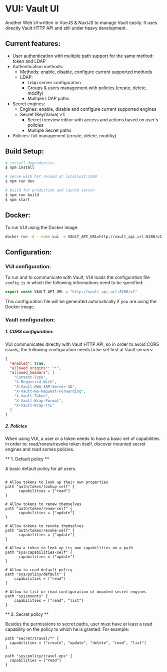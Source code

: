 # VUI: Vault UI
Another Web UI written in VueJS & NuxtJS to manage Vault easily. It uses directly Vault HTTP API and still under heavy development.


## Current features:
- User authentication with multiple path support for the same method: token and LDAP
- Authentication methods:
  - Methods: enable, disable, configure current supported methods
  - LDAP:
    - Ldap server configuration
    - Groups & users management with policies (create, delete, modify)
    - Multiple LDAP paths
- Secret engines:
  - Engines: enable, disable and configure current supported engines
  - Secret (Key/Value) v1:
    - Secret treeview editor with access and actions based on user's policies
    - Multiple Secret paths
- Policies: full management (create, delete, modifiy)

## Build Setup:

``` bash
# install dependencies
$ npm install

# serve with hot reload at localhost:3000
$ npm run dev

# build for production and launch server
$ npm run build
$ npm start

```

## Docker:

To run VUI using the Docker image:

```bash
docker run -d --name vui -e VAULT_API_URL=http://vault_api_url:8200/v1 -p 4000:3000 uthng/vui:0.2.0
```

## Configuration:

### VUI configuration:

To run and to communicate with Vault, VUI loads the configuration file `config.js` in which the following informations need to be specified:

```javascript
export const VAULT_API_URL = "http://vault_api_url:8200/v1"
```

This configuration file will be generated automatically if you are using the Docker image.

### Vault configuration:

##### 1. CORS configuration:

VUI communicates directly with Vault HTTP API, so in order to avoid CORS issues, the following configuration needs to be set first at Vault servers:

```json
{
  "enabled": true,
  "allowed_origins": "*",
  "allowed_headers": [
    "Content-Type",
    "X-Requested-With",
    "X-Vault-AWS-IAM-Server-ID",
    "X-Vault-No-Request-Forwarding",
    "X-Vault-Token",
    "X-Vault-Wrap-Format",
    "X-Vault-Wrap-TTL"
  ]
}

```

##### 2. Policies

When using VUI, a user or a token needs to have a basic set of capabilities in order to: read/renew/revoke token itself, discover mounted secret engines and read somes policies.

  ** 1. Default policy **

A basic default policy for all users.

```hcl

# Allow tokens to look up their own properties
path "auth/token/lookup-self" {
      capabilities = ["read"]
}

# Allow tokens to renew themselves
path "auth/token/renew-self" {
      capabilities = ["update"]
}

# Allow tokens to revoke themselves
path "auth/token/revoke-self" {
      capabilities = ["update"]
}

# Allow a token to look up its own capabilities on a path
path "sys/capabilities-self" {
      capabilities = ["update"]
}

# Allow to read default policy
path "sys/policy/default" {
    capabilities = ["read"]
}

# Allow to list or read configuration of mounted secret engines
path "sys/mounts" {
    capabilities = ["read", "list"]
}

```

  ** 2. Secret policy **

Besides the permissions to secret paths, user must have at least a read capability on the policy to which he is granted. For example:

```hcl
path "secret/travel/*" {
  capabilities = ["create", "update", "delete", "read", "list"]
}

path "sys/policy/travel-ops" {
  capabilities = ["read"]
}

```
